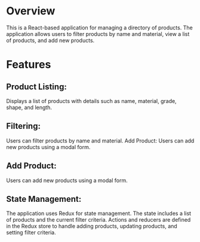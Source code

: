 
# Overview
This is a React-based application for managing a directory of products. The application allows users to filter products by name and material, view a list of products, and add new products.

# Features
## Product Listing:
 Displays a list of products with details such as name, material, grade, shape, and length.
## Filtering:
 Users can filter products by name and material.
Add Product: Users can add new products using a modal form.
## Add Product: 
Users can add new products using a modal form.
## State Management: 
The application uses Redux for state management. The state includes a list of products and the current filter criteria. Actions and reducers are defined in the Redux store to handle adding products, updating products, and setting filter criteria.


